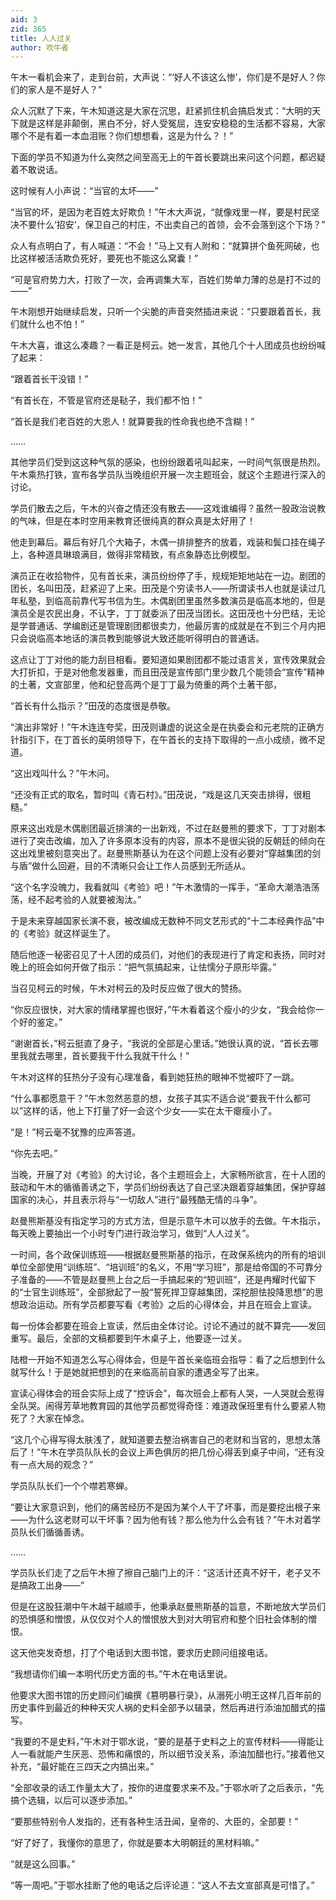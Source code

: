 ```yaml
---
aid: 3
zid: 365
title: 人人过关
author: 吹牛者
---
```


午木一看机会来了，走到台前，大声说：“‘好人不该这么惨’，你们是不是好人？你们的家人是不是好人？”

众人沉默了下来，午木知道这是大家在沉思，赶紧抓住机会搞启发式：“大明的天下就是这样是非颠倒，黑白不分，好人受冤屈，连安安稳稳的生活都不容易，大家哪个不是有着一本血泪账？你们想想看，这是为什么？！”

下面的学员不知道为什么突然之间至高无上的午首长要跳出来问这个问题，都迟疑着不敢说话。

这时候有人小声说：“当官的太坏——”

“当官的坏，是因为老百姓太好欺负！”午木大声说，“就像戏里一样，要是村民坚决不要什么‘招安’，保卫自己的村庄，不出卖自己的首领，会不会落到这个下场？”

众人有点明白了，有人喊道：“不会！”马上又有人附和：“就算拼个鱼死网破，也比这样被活活欺负死好，要死也不能这么窝囊！”

“可是官府势力大，打败了一次，会再调集大军，百姓们势单力薄的总是打不过的——”

午木刚想开始继续启发，只听一个尖脆的声音突然插进来说：“只要跟着首长，我们就什么也不怕！”

午木大喜，谁这么凑趣？一看正是柯云。她一发言，其他几个十人团成员也纷纷喊了起来：

“跟着首长干没错！”

“有首长在，不管是官府还是鞑子，我们都不怕！”

“首长是我们老百姓的大恩人！就算要我的性命我也绝不含糊！”

……

其他学员们受到这这种气氛的感染，也纷纷跟着吼叫起来，一时间气氛很是热烈。午木乘热打铁，宣布各学员队当晚组织开展一次主题班会，就这个主题进行深入的讨论。

学员们散去之后，午木的兴奋之情还没有散去——这戏谁编得？虽然一股政治说教的气味，但是在本时空用来教育还很纯真的群众真是太好用了！

他走到幕后。幕后有好几个大箱子，木偶一排排整齐的放着，戏装和鬓口挂在绳子上，各种道具琳琅满目，做得非常精致，有点象静态比例模型。

演员正在收拾物件，见有首长来，演员纷纷停了手，规规矩矩地站在一边。剧团的团长，名叫田茂，赶紧迎了上来。田茂是个穷读书人——所谓读书人也就是读过几年私塾，到临高前靠代写书信为生。木偶剧团里虽然多数演员是临高本地的，但是演员全是农民出身，不认字，丁丁就委派了田茂当团长。这田茂也十分巴结，无论是学普通话、学编剧还是管理剧团都很卖力，他最厉害的成就是在不到三个月内把只会说临高本地话的演员教到能够说大致还能听得明白的普通话。

这点让丁丁对他的能力刮目相看。要知道如果剧团都不能过语言关，宣传效果就会大打折扣，于是对他愈发器重，而且田茂是宣传部门里少数几个能领会“宣传”精神的土著，文宣部里，他和纪登高两个是丁丁最为倚重的两个土著干部，

“首长有什么指示？”田茂的态度很是恭敬。

“演出非常好！”午木连连夸奖，田茂则谦虚的说这全是在执委会和元老院的正确方针指引下，在丁首长的英明领导下，在午首长的支持下取得的一点小成绩，微不足道。

“这出戏叫什么？”午木问。

“还没有正式的取名，暂时叫《青石村》。”田茂说，“戏是这几天突击排得，很粗糙。”

原来这出戏是木偶剧团最近排演的一出新戏，不过在赵曼熊的要求下，丁丁对剧本进行了突击改编，加入了许多原本没有的内容，原本不是很尖锐的反朝廷的倾向在这出戏里被刻意突出了。赵曼熊斯基认为在这个问题上没有必要对“穿越集团的剑与盾”做什么回避，目的不清晰只会让工作人员感到无所适从。

“这个名字没魄力，我看就叫《考验》吧！”午木激情的一挥手，“革命大潮浩浩荡荡，经不起考验的人就要被淘汰。”

于是未来穿越国家长演不衰，被改编成无数种不同文艺形式的“十二本经典作品”中的《考验》就这样诞生了。

随后他逐一秘密召见了十人团的成员们，对他们的表现进行了肯定和表扬，同时对晚上的班会如何开做了指示：“把气氛搞起来，让怯懦分子原形毕露。”

当召见柯云的时候，午木对柯云的及时反应做了很大的赞扬。

“你反应很快，对大家的情绪掌握也很好，”午木看着这个瘦小的少女，“我会给你一个好的鉴定。”

“谢谢首长，”柯云挺直了身子，“我说的全部是心里话。”她很认真的说，“首长去哪里我就去哪里，首长要我干什么我就干什么！”

午木对这样的狂热分子没有心理准备，看到她狂热的眼神不觉被吓了一跳。

“什么事都愿意干？”午木忽然恶意的想，女孩子其实不适合说“要我干什么都可以”这样的话，他上下打量了好一会这个少女——实在太干瘪瘦小了。

“是！”柯云毫不犹豫的应声答道。

“你先去吧。”

当晚，开展了对《考验》的大讨论，各个主题班会上，大家畅所欲言，在十人团的鼓动和午木的循循善诱之下，学员们纷纷表达了自己坚决跟着穿越集团，保护穿越国家的决心，并且表示将与“一切敌人”进行“最残酷无情的斗争”。

赵曼熊斯基没有指定学习的方式方法，但是示意午木可以放手的去做。午木指示，每天晚上要抽出一个小时专门进行政治学习，做到“人人过关”。

一时间，各个政保训练班——根据赵曼熊斯基的指示，在政保系统内的所有的培训单位全部使用“训练班”、“培训班”的名义，不用“学习班”，那是给帝国的不可靠分子准备的——不管是赵曼熊上台之后一手搞起来的“短训班”，还是冉耀时代留下的“士官生训练班”，全部掀起了一股“誓死捍卫穿越集团，深挖胆怯投降思想”的思想政治运动。所有学员都要写看《考验》之后的心得体会，并且在班会上宣读。

每一份体会都要在班会上宣读，然后由全体讨论。讨论不通过的就不算完——发回重写。最后，全部的文稿都要到午木桌子上，他要逐一过关。

陆橙一开始不知道怎么写心得体会，但是午首长亲临班会指导：看了之后想到什么就写什么！于是她就把想到的在来临高前自家的遭遇全写了出来。

宣读心得体会的班会实际上成了“控诉会”，每次班会上都有人哭，一人哭就会惹得全队哭。闹得芳草地教育园的其他学员都觉得奇怪：难道政保班里有什么要紧人物死了？大家在悼念。

“这几个心得写得太肤浅了，就知道要去整治祸害自己的老财和当官的，思想太落后了！”午木在学员队队长的会议上声色俱厉的把几份心得丢到桌子中间，“还有没有一点大局的观念？”

学员队队长们一个个噤若寒蝉。

“要让大家意识到，他们的痛苦经历不是因为某个人干了坏事，而是要挖出根子来——为什么这老财可以干坏事？因为他有钱？那么他为什么会有钱？”午木对着学员队长们循循善诱。

……

学员队长们走了之后午木擦了擦自己脑门上的汗：“这活计还真不好干，老子又不是搞政工出身——”

但是在这股狂潮中午木越干越顺手，他秉承赵曼熊斯基的旨意，不断地放大学员们的恐惧感和憎恨，从仅仅对个人的憎恨放大到对大明官府和整个旧社会体制的憎恨。

这天他突发奇想，打了个电话到大图书馆，要求历史顾问组接电话。

“我想请你们编一本明代历史方面的书。”午木在电话里说。

他要求大图书馆的历史顾问们编撰《篡明暴行录》，从溺死小明王这样几百年前的历史事件到最近的种种天灾人祸的史料全部予以辑录，然后再进行添油加醋式的描写。

“我要的不是史料，”午木对于鄂水说，“要的是基于史料之上的宣传材料——得能让人一看就能产生厌恶、恐怖和痛恨的，所以细节没关系，添油加醋也行。”接着他又补充，“最好能在三四天之内搞出来。”

“全部收录的话工作量太大了，按你的进度要求来不及。”于鄂水听了之后表示，“先搞个选辑，以后可以逐步添加。”

“要那些特别令人发指的，还有各种生活丑闻，皇帝的、大臣的，全部要！”

“好了好了，我懂你的意思了，你就是要本大明朝廷的黑材料嘛。”

“就是这么回事。”

“等一周吧。”于鄂水挂断了他的电话之后评论道：“这人不去文宣部真是可惜了。”
